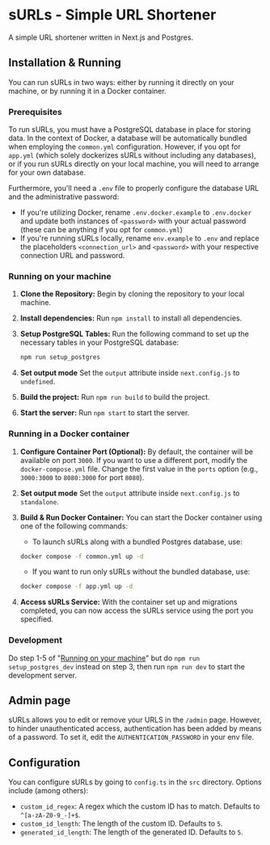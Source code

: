 # sURLs - Simple URL Shortener

A simple URL shortener written in Next.js and Postgres.

## Installation & Running
You can run sURLs in two ways: either by running it directly on your machine, or by running it in a Docker container. 

### Prerequisites
To run sURLs, you must have a PostgreSQL database in place for storing data. In the context of Docker, a database will be automatically bundled when employing the `common.yml` configuration. However, if you opt for `app.yml` (which solely dockerizes sURLs without including any databases), or if you run sURLs directly on your local machine, you will need to arrange for your own database.

Furthermore, you'll need a `.env` file to properly configure the database URL and the administrative password:
* If you're utilizing Docker, rename `.env.docker.example` to `.env.docker` and update both instances of `<password>` with your actual password (these can be anything if you opt for `common.yml`)
* If you're running sURLs locally, rename `env.example` to `.env` and replace the placeholders `<connection_url>` and `<password>` with your respective connection URL and password.

### Running on your machine

1. **Clone the Repository:** 
   Begin by cloning the repository to your local machine.

2. **Install dependencies:** 
   Run `npm install` to install all dependencies.

3. **Setup PostgreSQL Tables:** 
   Run the following command to set up the necessary tables in your PostgreSQL database:

   ```bash
   npm run setup_postgres
   ```

4. **Set output mode**
   Set the `output` attribute inside `next.config.js` to `undefined`.

5. **Build the project:** 
   Run `npm run build` to build the project.

6. **Start the server:** 
   Run `npm start` to start the server.

### Running in a Docker container

1. **Configure Container Port (Optional):** 
   By default, the container will be available on port `3000`. If you want to use a different port, modify the `docker-compose.yml` file. Change the first value in the `ports` option (e.g., `3000:3000` to `8080:3000` for port `8080`).

2. **Set output mode**
   Set the `output` attribute inside `next.config.js` to `standalone`.

3. **Build & Run Docker Container:** 
   You can start the Docker container using one of the following commands:
   - To launch sURLs along with a bundled Postgres database, use:
   ```bash
   docker compose -f common.yml up -d
   ```

   - If you want to run only sURLs without the bundled database, use:
   ```bash
   docker compose -f app.yml up -d
   ```

4. **Access sURLs Service:** 
   With the container set up and migrations completed, you can now access the sURLs service using the port you specified.

### Development

Do step 1-5 of "[Running on your machine](#Running-on-your-machine)" but do `npm run setup_postgres_dev` instead on step 3, then run `npm run dev` to start the development server. 

## Admin page

sURLs allows you to edit or remove your URLS in the `/admin` page. However, to
hinder unauthenticated access, authentication has been added by means of a
password. To set it, edit the `AUTHENTICATION_PASSWORD` in your env file. 

## Configuration

You can configure sURLs by going to `config.ts` in the `src` directory. Options
include (among others):

- `custom_id_regex`: A regex which the custom ID has to match. Defaults to
  `^[a-zA-Z0-9_-]+$`.
- `custom_id_length`: The length of the custom ID. Defaults to `5`.
- `generated_id_length`: The length of the generated ID. Defaults to `5`.
